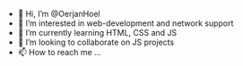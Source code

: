 - 👋 Hi, I’m @OerjanHoel
- 👀 I’m interested in web-development and network support
- 🌱 I’m currently learning HTML, CSS and JS
- 💞️ I’m looking to collaborate on JS projects
- 📫 How to reach me ...

<!---
OerjanHoel/OerjanHoel is a ✨ special ✨ repository because its `README.md` (this file) appears on your GitHub profile.
You can click the Preview link to take a look at your changes.
--->
